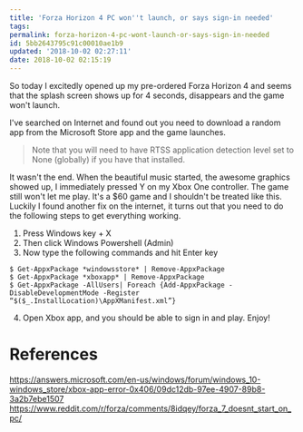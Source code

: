 ```yaml
---
title: 'Forza Horizon 4 PC won''t launch, or says sign-in needed'
tags:
permalink: forza-horizon-4-pc-wont-launch-or-says-sign-in-needed
id: 5bb2643795c91c00010ae1b9
updated: '2018-10-02 02:27:11'
date: 2018-10-02 02:15:19
---
```


So today I excitedly opened up my pre-ordered Forza Horizon 4 and seems that the splash screen shows up for 4 seconds, disappears and the game won't launch.

I've searched on Internet and found out you need to download a random app from the Microsoft Store app and the game launches.

> Note that you will need to have RTSS application detection level set to None (globally) if you have that installed.

It wasn't the end. When the beautiful music started, the awesome graphics showed up, I immediately pressed Y on my Xbox One controller. The game still won't let me play. It's a $60 game and I shouldn't be treated like this. Luckily I found another fix on the internet, it turns out that you need to do the following steps to get everything working.

1. Press Windows key + X
2. Then click Windows Powershell (Admin)
3. Now type the following commands and hit Enter key

```
$ Get-AppxPackage *windowsstore* | Remove-AppxPackage
$ Get-AppxPackage *xboxapp* | Remove-AppxPackage
$ Get-AppxPackage -AllUsers| Foreach {Add-AppxPackage -DisableDevelopmentMode -Register “$($_.InstallLocation)\AppXManifest.xml”}
```

4. Open Xbox app, and you should be able to sign in and play. Enjoy!

# References
https://answers.microsoft.com/en-us/windows/forum/windows_10-windows_store/xbox-app-error-0x406/09dc12db-97ee-4907-89b8-3a2b7ebe1507
https://www.reddit.com/r/forza/comments/8idqey/forza_7_doesnt_start_on_pc/
